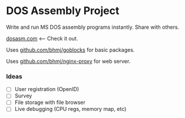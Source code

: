 # DOS Assembly Project

Write and run MS DOS assembly programs instantly. Share with others.

[dosasm.com](https://dosasm.com) <-- Check it out.

Uses [github.com/bhmj/goblocks](https://github.com/bhmj/goblocks) for basic packages.  

Uses [github.com/bhmj/nginx-proxy](https://github.com/bhmj/nginx-proxy) for web server.

### Ideas

  - [ ] User registration (OpenID)
  - [ ] Survey
  - [ ] File storage with file browser  
  - [ ] Live debugging (CPU regs, memory map, etc)  